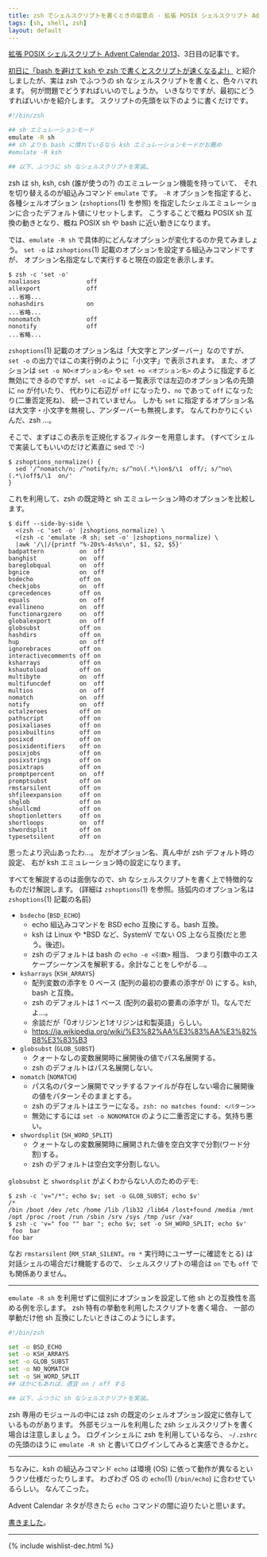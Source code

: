 ```yaml
---
title: zsh でシェルスクリプトを書くときの留意点 - 拡張 POSIX シェルスクリプト Advent Calendar 2013
tags: [sh, shell, zsh]
layout: default
---
```


[拡張 POSIX シェルスクリプト Advent Calendar 2013](http://www.adventar.org/calendars/212)、3日目の記事です。

[初日に「bash を避けて ksh や zsh で書くとスクリプトが速くなるよ!」](/2013/12/01/benchmark.sh-advent-calendar.html)
と紹介しましたが、実は zsh でふつうの sh なシェルスクリプトを書くと、色々ハマれます。
何が問題でどうすればいいのでしょうか。
いきなりですが、最初にどうすればいいかを紹介します。
スクリプトの先頭を以下のように書くだけです。

``` sh
#!/bin/zsh

## sh エミュレーションモード
emulate -R sh
## sh よりも bash に慣れているなら ksh エミュレーションモードがお薦め
#emulate -R ksh

## 以下、ふつうに sh なシェルスクリプトを実装…
```

zsh は sh, ksh, csh (誰が使うの?) のエミュレーション機能を持っていて、
それを切り替えるのが組込みコマンド `emulate` です。
`-R` オプションを指定すると、各種シェルオプション (`zshoptions`(1) を参照)
を指定したシェルエミュレーションに合ったデフォルト値にリセットします。
こうすることで概ね POSIX sh 互換の動きとなり、概ね POSIX sh や bash
に近い動きになります。

では、`emulate -R sh` で具体的にどんなオプションが変化するのか見てみましょう。
`set -o` は `zshoptions`(1) 記載のオプションを設定する組込みコマンドですが、
オプション名指定なしで実行すると現在の設定を表示します。

``` console
$ zsh -c 'set -o'
noaliases             off
allexport             off
...省略...
nohashdirs            on
...省略...
nonomatch             off
nonotify              off
...省略...
```
`zshoptions`(1) 記載のオプション名は「大文字とアンダーバー」なのですが、
`set -o` の出力ではこの実行例のように「小文字」で表示されます。
また、オプションは `set -o NO<オプション名>` や `set +o <オプション名>`
のように指定すると無効にできるのですが、`set -o`
による一覧表示では左辺のオプション名の先頭に `no` が付いたり、 
代わりに右辺が `off` になったり、`no` であって `off` になったり(二重否定死ね)、
統一されていません。
しかも `set`
に指定するオプション名は大文字・小文字を無視し、アンダーバーも無視します。
なんてわかりにくいんだ、zsh …。

そこで、まずはこの表示を正規化するフィルターを用意します。
(すべてシェルで実装してもいいのだけど素直に sed で :-)

``` console
$ zshoptions_normalize() {
  sed '/^nomatch/n; /^notify/n; s/^no\(.*\)on$/\1  off/; s/^no\(.*\)off$/\1  on/'
}
```

これを利用して、zsh の既定時と sh エミュレーション時のオプションを比較します。

``` console
$ diff --side-by-side \
  <(zsh -c 'set -o' |zshoptions_normalize) \
  <(zsh -c 'emulate -R sh; set -o' |zshoptions_normalize) \
  |awk '/\|/{printf "%-20s%-4s%s\n", $1, $2, $5}'
badpattern          on  off
banghist            on  off
bareglobqual        on  off
bgnice              on  off
bsdecho             off on
checkjobs           on  off
cprecedences        off on
equals              on  off
evallineno          on  off
functionargzero     on  off
globalexport        on  off
globsubst           off on
hashdirs            off on
hup                 on  off
ignorebraces        off on
interactivecomments off on
ksharrays           off on
kshautoload         off on
multibyte           on  off
multifuncdef        on  off
multios             on  off
nomatch             on  off
notify              on  off
octalzeroes         off on
pathscript          off on
posixaliases        off on
posixbuiltins       off on
posixcd             off on
posixidentifiers    off on
posixjobs           off on
posixstrings        off on
posixtraps          off on
promptpercent       on  off
promptsubst         off on
rmstarsilent        off on
shfileexpansion     off on
shglob              off on
shnullcmd           off on
shoptionletters     off on
shortloops          on  off
shwordsplit         off on
typesetsilent       off on

```

思ったより沢山あったわ…。
左がオプション名、真ん中が zsh デフォルト時の設定、
右が ksh エミュレーション時の設定になります。

すべてを解説するのは面倒なので、sh なシェルスクリプトを書く上で特徴的なものだけ解説します。
(詳細は `zshoptions`(1) を参照。括弧内のオプション名は `zshoptions`(1) 記載の名前)

* `bsdecho` (`BSD_ECHO`)
    * echo 組込みコマンドを BSD echo 互換にする。bash 互換。
    * ksh は Linux や *BSD など、SystemV でない OS 上なら互換(だと思う。後述)。
    * zsh のデフォルトは bash の `echo -e <引数>` 相当、
      つまり引数中のエスケープシーケンスを解釈する。余計なことをしやがる…。
* `ksharrays` (`KSH_ARRAYS`)
    * 配列変数の添字を 0 ベース (配列の最初の要素の添字が 0) にする。ksh, bash と互換。
    * zsh のデフォルトは 1 ベース (配列の最初の要素の添字が 1)。なんでだよ…。
    * 余談だが「0オリジンと1オリジンは和製英語」らしい。
	* <https://ja.wikipedia.org/wiki/%E3%82%AA%E3%83%AA%E3%82%B8%E3%83%B3>
* `globsubst` (`GLOB_SUBST`)
    * クォートなしの変数展開時に展開後の値でパス名展開する。
    * zsh のデフォルトはパス名展開しない。
* `nomatch` (`NOMATCH`)
    * パス名のパターン展開でマッチするファイルが存在しない場合に展開後の値をパターンそのままとする。
    * zsh のデフォルトはエラーになる。`zsh: no matches found: <パターン>`
    * 無効にするには `set -o NONOMATCH` のように二重否定にする。気持ち悪い。
* `shwordsplit` (`SH_WORD_SPLIT`)
    * クォートなしの変数展開時に展開された値を空白文字で分割(ワード分割)する。
    * zsh のデフォルトは空白文字分割しない。

`globsubst` と `shwordsplit` がよくわからない人のためのデモ:

``` console
$ zsh -c 'v="/*"; echo $v; set -o GLOB_SUBST; echo $v'
/*
/bin /boot /dev /etc /home /lib /lib32 /lib64 /lost+found /media /mnt /opt /proc /root /run /sbin /srv /sys /tmp /usr /var
$ zsh -c 'v=" foo "" bar "; echo $v; set -o SH_WORD_SPLIT; echo $v'
 foo  bar 
foo bar
```

なお `rmstarsilent` (`RM_STAR_SILENT`。`rm *` 実行時にユーザーに確認をとる)
は対話シェルの場合だけ機能するので、
シェルスクリプトの場合は `on` でも `off` でも関係ありません。

* * *

`emulate -R sh` を利用せずに個別にオプションを設定して他 sh
との互換性を高める例を示します。
zsh 特有の挙動を利用したスクリプトを書く場合、
一部の挙動だけ他 sh 互換にしたいときはこのようにします。

``` sh
#!/bin/zsh

set -o BSD_ECHO
set -o KSH_ARRAYS
set -o GLOB_SUBST
set -o NO_NOMATCH
set -o SH_WORD_SPLIT
## ほかにもあれば、適宜 on / off する

## 以下、ふつうに sh なシェルスクリプトを実装…
```

<!--- FIXME
set -o NO_MULTIIO
-->

zsh 専用のモジュールの中には zsh の既定のシェルオプション設定に依存しているものがあります。
外部モジュールを利用した zsh シェルスクリプトを書く場合は注意しましょう。
ログインシェルに zsh を利用しているなら、
`~/.zshrc` の先頭のほうに `emulate -R sh` と書いてログインしてみると実感できるかと。

* * *

ちなみに、ksh の組込みコマンド `echo` は環境 (OS)
に依って動作が異なるというクソ仕様だったりします。
わざわざ OS の `echo`(1) (`/bin/echo`) に合わせているらしい。
なんてこった。

Advent Calendar ネタが尽きたら `echo` コマンドの闇に迫りたいと思います。

[書きました](/2013/12/08/echo.sh-advent-calendar.html)。

* * *

{% include wishlist-dec.html %}
